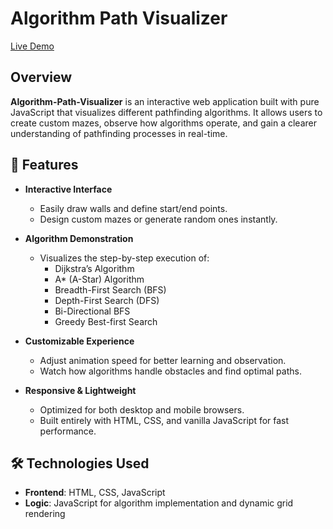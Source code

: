 # Algorithm Path Visualizer 
[Live Demo](https://path-explorer.netlify.app)  

## Overview  
**Algorithm-Path-Visualizer** is an interactive web application built with pure JavaScript that visualizes different pathfinding algorithms. It allows users to create custom mazes, observe how algorithms operate, and gain a clearer understanding of pathfinding processes in real-time.  

## 🚀 Features

- **Interactive Interface**
  - Easily draw walls and define start/end points.
  - Design custom mazes or generate random ones instantly.

- **Algorithm Demonstration**
  - Visualizes the step-by-step execution of:
    - Dijkstra’s Algorithm
    - A* (A-Star) Algorithm
    - Breadth-First Search (BFS)
    - Depth-First Search (DFS)
    - Bi-Directional BFS
    - Greedy Best-first Search

- **Customizable Experience**
  - Adjust animation speed for better learning and observation.
  - Watch how algorithms handle obstacles and find optimal paths.

- **Responsive & Lightweight**
  - Optimized for both desktop and mobile browsers.
  - Built entirely with HTML, CSS, and vanilla JavaScript for fast performance.

## 🛠️ Technologies Used
- **Frontend**: HTML, CSS, JavaScript
- **Logic**: JavaScript for algorithm implementation and dynamic grid rendering
